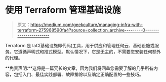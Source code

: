 # 使用 Terraform 管理基础设施

> 原文：<https://medium.com/geekculture/managing-infra-with-terraform-275968590fa4?source=collection_archive---------0----------------------->

Terraform 是 IaC(基础设施即代码)工具，用于供应和管理任何云、基础设施或服务。它遵循声明式和推式模型。默认情况下，它是无主的，不需要您安装任何额外的代理。

**免责声明:**这将是一篇冗长的文章，因为我们将涵盖您需要了解的几乎所有内容，包括入门、最佳实践部署、故障排除以及确定正确配置的一些技巧。